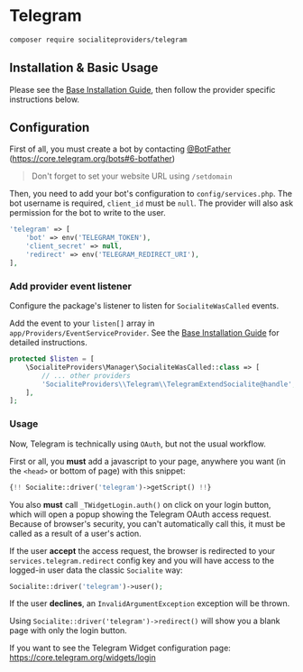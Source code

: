 # Telegram

```bash
composer require socialiteproviders/telegram
```

## Installation & Basic Usage

Please see the [Base Installation Guide](https://socialiteproviders.com/usage/), then follow the provider specific instructions below.

## Configuration

First of all, you must create a bot by contacting [@BotFather](http://t.me/BotFather) (https://core.telegram.org/bots#6-botfather)

> Don't forget to set your website URL using `/setdomain`

Then, you need to add your bot's configuration to `config/services.php`. The bot username is required, `client_id` must be `null`. The provider will also ask permission for the bot to write to the user.

```php
'telegram' => [
    'bot' => env('TELEGRAM_TOKEN'),
    'client_secret' => null,
    'redirect' => env('TELEGRAM_REDIRECT_URI'),
],
```

### Add provider event listener

Configure the package's listener to listen for `SocialiteWasCalled` events.

Add the event to your `listen[]` array in `app/Providers/EventServiceProvider`. See the [Base Installation Guide](https://socialiteproviders.com/usage/) for detailed instructions.

```php
protected $listen = [
    \SocialiteProviders\Manager\SocialiteWasCalled::class => [
        // ... other providers
        'SocialiteProviders\\Telegram\\TelegramExtendSocialite@handle',
    ],
];
```

### Usage

Now, Telegram is technically using `OAuth`, but not the usual workflow.

First or all, you **must** add a javascript to your page, anywhere you want (in the `<head>` or bottom of page) with this snippet:

```php
{!! Socialite::driver('telegram')->getScript() !!}
```

You also **must** call `_TWidgetLogin.auth()` on click on your login button, which will open a popup showing the Telegram OAuth access request. Because of browser's security, you can't automatically call this, it must be called as a result of a user's action.

If the user **accept** the access request, the browser is redirected to your `services.telegram.redirect` config key and you will have access to the logged-in user data the classic `Socialite` way:

```php
Socialite::driver('telegram')->user();
```

If the user **declines**, an `InvalidArgumentException` exception will be thrown.

Using `Socialite::driver('telegram')->redirect()` will show you a blank page with only the login button.

If you want to see the Telegram Widget configuration page: https://core.telegram.org/widgets/login
